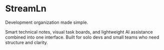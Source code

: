 # StreamLn

Development organization made simple.

Smart technical notes, visual task boards, and lightweight AI assistance combined into one interface. Built for solo devs and small teams who need structure and clarity.
